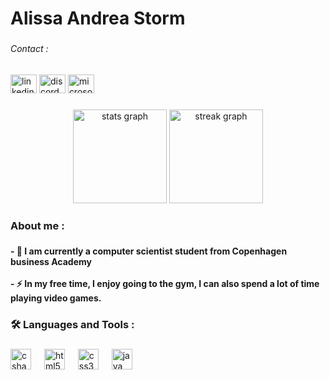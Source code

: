 <h1 align="left">Alissa Andrea Storm</h1>

###

<h6 align="left">Contact :</h6>

###

<div align="left">
  <img src="https://raw.githubusercontent.com/maurodesouza/profile-readme-generator/master/src/assets/icons/social/linkedin/default.svg" width="42" height="30" alt="linkedin logo"  />
  <img src="https://raw.githubusercontent.com/maurodesouza/profile-readme-generator/master/src/assets/icons/social/discord/default.svg" width="42" height="30" alt="discord logo"  />
  <img src="https://raw.githubusercontent.com/maurodesouza/profile-readme-generator/master/src/assets/icons/social/microsoft-outlook/default.svg" width="42" height="30" alt="microsoft-outlook logo"  />
</div>

###

<p align="left"></p>

###

<div align="center">
  <img src="https://github-readme-stats.vercel.app/api?username=A-St0rM&hide_title=false&hide_rank=false&show_icons=true&include_all_commits=false&count_private=false&disable_animations=false&theme=onedark&locale=en&hide_border=false&order=1" height="150" alt="stats graph"  />
  <img src="https://streak-stats.demolab.com?user=A-St0rM&locale=en&mode=daily&theme=onedark&hide_border=false&border_radius=5&order=3" height="150" alt="streak graph"  />
</div>

###

<h3 align="left">About me :</h3>

###

<h4 align="left">- 🔭 I am currently a computer scientist student from Copenhagen business Academy  <br><br>- ⚡ In my free time, I enjoy going to the gym, I can also spend a lot of time playing video games.</h4>

###

<h3 align="left">🛠️ Languages and Tools :</h3>

###

<div align="left">
  <!---
  //<img src="https://cdn.jsdelivr.net/gh/devicons/devicon/icons/javascript/javascript-original.svg" height="33" alt="javascript logo"  />
  <img width="13" />
  <img src="https://cdn.jsdelivr.net/gh/devicons/devicon/icons/react/react-original.svg" height="33" alt="react logo"  />
  <img width="13" />
  -->
  <img src="https://cdn.jsdelivr.net/gh/devicons/devicon/icons/csharp/csharp-original.svg" height="33" alt="csharp logo"  />
  <img width="13" />
  <img src="https://cdn.jsdelivr.net/gh/devicons/devicon/icons/html5/html5-original.svg" height="33" alt="html5 logo"  />
  <img width="13" />
  <img src="https://cdn.jsdelivr.net/gh/devicons/devicon/icons/css3/css3-original.svg" height="33" alt="css3 logo"  />
  <img width="13" />
  <!-- <img src="https://cdn.jsdelivr.net/gh/devicons/devicon/icons/nodejs/nodejs-original.svg" height="33" alt="nodejs logo"  />
  <img width="13" /> -->
  <img src="https://cdn.jsdelivr.net/gh/devicons/devicon/icons/java/java-original.svg" height="33" alt="java logo"  />
</div>

###
